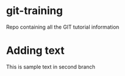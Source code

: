 # git-training
Repo containing all the GIT tutorial information

# Adding text
This is sample text in second branch